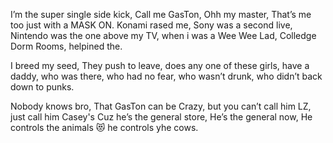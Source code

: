 I’m the super single side kick, Call me GasTon, Ohh my master, That’s me too just with a MASK ON.
Konami rased me, Sony was a second live, Nintendo was the one above my TV, when i was a Wee Wee Lad, Colledge Dorm Rooms, helpined the.

I breed my seed, They push to leave, does any one of these girls, have a daddy, who was there, who had no fear, who wasn’t drunk, who didn’t back down to punks.

Nobody knows bro, That GasTon can be Crazy, but you can’t call him LZ, just call him Casey's
Cuz he’s the general store, He’s the general now, He controls the animals 😻 he controls yhe cows.
